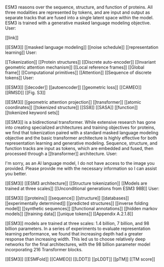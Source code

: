  ESM3 reasons over the sequence, structure, and function of proteins. All three modalities are represented by tokens, and are input and output as separate tracks that are fused into a single latent space within the model. ESM3 is trained with a generative masked language modeling objective.
User:

 [[link]]

 [[ESM3]] [[masked language modeling]] [[noise schedule]] [[representation learning]]
User:

 [[Tokenization]] [[Protein structures]] [[Discrete auto-encoder]] [[Invariant geometric attention mechanism]] [[Local reference frames]] [[Global frame]] [[Computational primitives]] [[Attention]] [[Sequence of discrete tokens]]
User:

 [[ESM3]] [[decoder]] [[autoencoder]] [[geometric loss]] [[CAMEO]] [[RMSD]] [[Fig. S3]]

 [[ESM3]] [[geometric attention projection]] [[transformer]] [[atomic coordinates]] [[tokenized structure]] [[SS8]] [[SASA]] [[function]] [[tokenized keyword sets]]

 [[ESM3]] is a bidirectional transformer. While extensive research has gone into creating specialized architectures and training objectives for proteins, we find that tokenization paired with a standard masked language modeling objective and the basic transformer architecture is highly effective for both representation learning and generative modeling. Sequence, structure, and function tracks are input as tokens, which are embedded and fused, then processed through a [[transformer]] architecture.
User:

 I'm sorry, as an AI language model, I do not have access to the image you provided. Please provide me with the necessary information so I can assist you better.

 [[ESM3]]
[[ESM3 architecture]]
[[Structure tokenization]]
[[Models are trained at three scales]]
[[Unconditional generations from ESM3 98B]]
User:

 [[ESM3]] [[proteins]] [[sequence]] [[structure]] [[databases]] [[experimentally determined]] [[predicted structures]] [[inverse folding model]] [[synthetic sequences]] [[functional annotations]] [[hidden markov models]] [[training data]] [[unique tokens]] [[Appendix A.2.1.8]]

 [[ESM3]] models are trained at three scales: 1.4 billion, 7 billion, and 98 billion parameters. In a series of experiments to evaluate representation learning performance, we found that increasing depth had a greater response than increasing width. This led us to choose relatively deep networks for the final architectures, with the 98 billion parameter model incorporating 216 Transformer blocks.

 [[ESM3]] [[ESMFold]] [[CAMEO]] [[LDDT]] [[pLDDT]] [[pTM]] [[TM score]]

